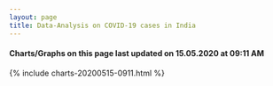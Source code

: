 ```yaml
---
layout: page
title: Data-Analysis on COVID-19 cases in India
---
```

#### Charts/Graphs on this page last updated on 15.05.2020 at 09:11 AM
{% include charts-20200515-0911.html %}